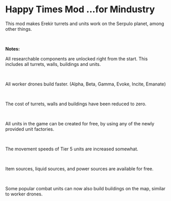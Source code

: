 # Happy Times Mod ...for Mindustry
This mod makes Erekir turrets and units work on the Serpulo planet, among other things.

<br>

**Notes:**

All researchable components are unlocked right from the start. This includes all turrets, walls, buildings and units.

<br>

All worker drones build faster. (Alpha, Beta, Gamma, Evoke, Incite, Emanate)

<br>

The cost of turrets, walls and buildings have been reduced to zero.

<br>

All units in the game can be created for free, by using any of the newly provided unit factories.

<br>

The movement speeds of Tier 5 units are increased somewhat.

<br>

Item sources, liquid sources, and power sources are available for free.

<br>

Some popular combat units can now also build buildings on the map, similar to worker drones.

